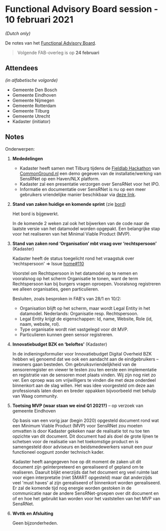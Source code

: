 # Functional Advisory Board session - 10 februari 2021

_(Dutch only)_

De notes van het [Functional Advisory Board](../docs/FAB.md).

> Volgende FAB-overleg is op **24 februari**

## Attendees

_(in alfabetische volgorde)_

- Gemeente Den Bosch
- Gemeente Eindhoven
- Gemeente Nijmegen
- Gemeente Rotterdam
- Gemeente Tilburg
- Gemeente Utrecht
- Kadaster (initiator)

## Notes

Onderwerpen:

1. **Mededelingen**
   - Kadaster heeft samen met Tilburg tijdens de [Fieldlab Hackathon](https://commonground.nl/events/view/9593be7b-c4d8-430e-a573-d99d6c3c2c6e/fieldlab-l-hackathon-common-ground-in-de-praktijk) van [CommonGround.nl](https://commonground.nl/) een demo gegeven van de installatie/werking van SensRNet op een Haven/NLX platform.
   - Kadaster zal een presentatie verzorgen over SensRNet voor het IPO. 
   - Informatie en documentatie over SensRNet is nu op een meer gebruikers vriendelijke manier beschikbaar via [deze link](https://kadaster-labs.github.io/sensrnet-home/).
   
2. **Stand van zaken huidige en komende sprint** (zie [bord](https://github.com/orgs/kadaster-labs/projects/1))
   
   Het bord is bijgewerkt.
   
   In de komende 2 weken zal ook het bijwerken van de code naar de laatste versie van het datamodel worden opgepakt. Een belangrijke stap voor het realiseren van het Minimal Viable Product (MVP).

3. **Stand van zaken rond ‘Organisation’ mbt vraag over ‘rechtspersoon’** (Kadaster)
   
   Kadaster heeft de status toegelicht rond het vraagstuk over 'rechtspersoon' => Issue [home#110](https://github.com/kadaster-labs/sensrnet-home/issues/110)
   
   Voorstel om Rechtspersoon in het datamodel op te nemen en vooralsnog op het scherm Organisatie te tonen, want de term Rechtspersoon kan bij burgers vragen oproepen. Vooralsnog registreren we alleen organisaties, geen particulieren.
   
   Besluiten, zoals besproken in FAB's van 28/1 en 10/2:

   - Organisation blijft op het scherm, maar wordt Legal Entity in het datamodel. Nederlands: Organisatie resp. Rechtspersoon.
   - Legal Entity krijgt de eigenschappen: Id, name, Website, Role (id, naam, website, rol).
   - Type organisatie wordt niet vastgelegd voor dit MVP.
   - Particulieren kunnen geen sensor registreren.

4. **Innovatiebudget BZK en ‘beloftes’** (Kadaster)
   
   In de indieningsformulier voor Innovatiebudget Digital Overheid BZK hebben wij genoemd dat we ook een aandacht aan de eindgebruikers – inwoners gaan besteden. Om gebruiksvriendelijkheid van de sensorenregister en viewer te testen zou ten eerste een implementatie en registratie van de sensoren moet plaats vinden. Wij zijn nog niet zo ver. Een oproep was om vrijwilligers te vinden die met deze onderdeel binnenkort aan de slag willen. Het was idee voorgesteld om deze aan professionals laten doen en breder oppakken bijvoorbeeld met behulp van Waag community. 

5. **Toetsing MVP (waar staan we eind Q1 2021?)** – op verzoek van gemeente Eindhoven
   
   Op basis van een vorig jaar (begin 2020) opgesteld document rond wat een Minimum Viable Product (MVP) voor SensRNet zou moeten omvatten is door Kadaster gekeken naar de realisatie tot nu toe ten opzichte van dit document. Dit document had als doel de grote lijnen te schetsen voor de realisatie van het toekomstige product en is samengesteld door adviseurs en beidsmedewerkers vanuit een puur functioneel oogpunt zonder technisch kader.
   
   Kadaster heeft aangegeven hoe op dit moment de zaken uit dit document zijn geïnterpreteerd en gerealiseerd of gepland om te realiseren. Daaruit blijkt enerzijds dat het document erg veel ruimte laat voor eigen interpretatie (niet SMART opgesteld) maar dat anderzijds veel 'must haves' al zijn gerealiseerd of binnenkort worden gerealiseerd.
   Er zal de komende tijd nog energie worden gestoken in de communicatie naar de andere SensRNet-groepen over dit document en of en hoe het gebruikt kan worden voor het vaststellen van het MVP van SensRNet.

6. **Wvttk en Afsluiting**
   
   Geen bijzonderheden.



